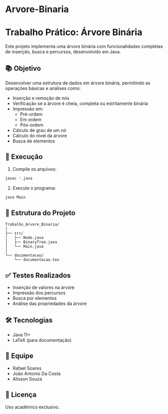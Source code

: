 # Arvore-Binaria
# Trabalho Prático: Árvore Binária

Este projeto implementa uma árvore binária com funcionalidades completas de inserção, busca e percursos, desenvolvido em Java.

## 📚 Objetivo

Desenvolver uma estrutura de dados em árvore binária, permitindo as operações básicas e análises como:

- Inserção e remoção de nós
- Verificação se a árvore é cheia, completa ou estritamente binária
- Impressão em:
  - Pré-ordem
  - Em ordem
  - Pós-ordem
- Cálculo de grau de um nó
- Cálculo do nível da árvore
- Busca de elementos

## 🚀 Execução

1. Compile os arquivos:
```bash
javac *.java
```

2. Execute o programa:
```bash
java Main
```

## 📂 Estrutura do Projeto

```
Trabalho_Arvore_Binaria/
│
├── src/
│   ├── Node.java
│   ├── BinaryTree.java
│   └── Main.java
│
└── documentacao/
    └── documentacao.tex
```

## ✅ Testes Realizados

- Inserção de valores na árvore
- Impressão dos percursos
- Busca por elementos
- Análise das propriedades da árvore

## 🛠 Tecnologias

- Java 11+
- LaTeX (para documentação)

## 👥 Equipe

- Rafael Soares
- João Antonio Da Costa
- Alisson Souza

## 📄 Licença

Uso acadêmico exclusivo.
